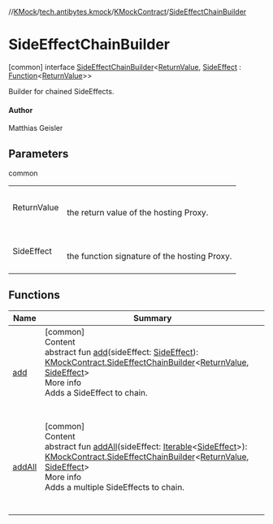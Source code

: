 //[KMock](../../../../index.md)/[tech.antibytes.kmock](../../index.md)/[KMockContract](../index.md)/[SideEffectChainBuilder](index.md)



# SideEffectChainBuilder
 [common] interface [SideEffectChainBuilder](index.md)<[ReturnValue](index.md), [SideEffect](index.md) : [Function](https://kotlinlang.org/api/latest/jvm/stdlib/kotlin/-function/index.html)<[ReturnValue](index.md)>>

Builder for chained SideEffects.



#### Author


Matthias Geisler




## Parameters

common

| | |
|---|---|
| <a name="tech.antibytes.kmock/KMockContract.SideEffectChainBuilder///PointingToDeclaration/"></a>ReturnValue| <a name="tech.antibytes.kmock/KMockContract.SideEffectChainBuilder///PointingToDeclaration/"></a><br><br>the return value of the hosting Proxy.<br><br>|
| <a name="tech.antibytes.kmock/KMockContract.SideEffectChainBuilder///PointingToDeclaration/"></a>SideEffect| <a name="tech.antibytes.kmock/KMockContract.SideEffectChainBuilder///PointingToDeclaration/"></a><br><br>the function signature of the hosting Proxy.<br><br>|



## Functions

|  Name |  Summary |
|---|---|
| <a name="tech.antibytes.kmock/KMockContract.SideEffectChainBuilder/add/#TypeParam(bounds=[kotlin.Function[TypeParam(bounds=[kotlin.Any?])]])/PointingToDeclaration/"></a>[add](add.md)| <a name="tech.antibytes.kmock/KMockContract.SideEffectChainBuilder/add/#TypeParam(bounds=[kotlin.Function[TypeParam(bounds=[kotlin.Any?])]])/PointingToDeclaration/"></a>[common]  <br>Content  <br>abstract fun [add](add.md)(sideEffect: [SideEffect](index.md)): [KMockContract.SideEffectChainBuilder](index.md)<[ReturnValue](index.md), [SideEffect](index.md)>  <br>More info  <br>Adds a SideEffect to chain.  <br><br><br>|
| <a name="tech.antibytes.kmock/KMockContract.SideEffectChainBuilder/addAll/#kotlin.collections.Iterable[TypeParam(bounds=[kotlin.Function[TypeParam(bounds=[kotlin.Any?])]])]/PointingToDeclaration/"></a>[addAll](add-all.md)| <a name="tech.antibytes.kmock/KMockContract.SideEffectChainBuilder/addAll/#kotlin.collections.Iterable[TypeParam(bounds=[kotlin.Function[TypeParam(bounds=[kotlin.Any?])]])]/PointingToDeclaration/"></a>[common]  <br>Content  <br>abstract fun [addAll](add-all.md)(sideEffect: [Iterable](https://kotlinlang.org/api/latest/jvm/stdlib/kotlin.collections/-iterable/index.html)<[SideEffect](index.md)>): [KMockContract.SideEffectChainBuilder](index.md)<[ReturnValue](index.md), [SideEffect](index.md)>  <br>More info  <br>Adds a multiple SideEffects to chain.  <br><br><br>|
